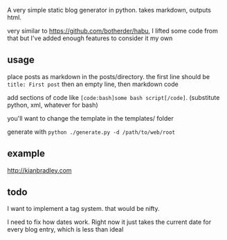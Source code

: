 A very simple static blog generator in python. takes markdown, outputs html.

very similar to https://github.com/botherder/habu, I lifted some code from that but I've added enough features to consider it my own

## usage
place posts as markdown in the posts/directory. the first line should be
`title: First post`
then an empty line, then markdown code

add sections of code like `[code:bash]some bash script[/code]`. (substitute python, xml, whatever for bash)

you'll want to change the template in the templates/ folder

generate with
`python ./generate.py -d /path/to/web/root`

## example
http://kianbradley.com

## todo
I want to implement a tag system. that would be nifty.

I need to fix how dates work. Right now it just takes the current date for every blog entry, which is less than ideal

